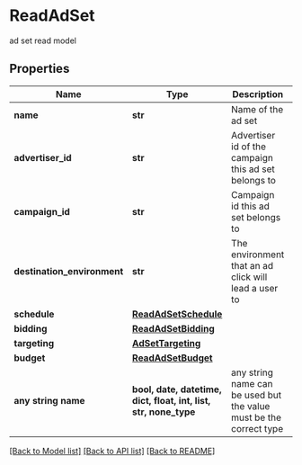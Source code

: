 # ReadAdSet

ad set read model

## Properties
Name | Type | Description | Notes
------------ | ------------- | ------------- | -------------
**name** | **str** | Name of the ad set | [optional] 
**advertiser_id** | **str** | Advertiser id of the campaign this ad set belongs to | [optional] 
**campaign_id** | **str** | Campaign id this ad set belongs to | [optional] 
**destination_environment** | **str** | The environment that an ad click will lead a user to | [optional] 
**schedule** | [**ReadAdSetSchedule**](ReadAdSetSchedule.md) |  | [optional] 
**bidding** | [**ReadAdSetBidding**](ReadAdSetBidding.md) |  | [optional] 
**targeting** | [**AdSetTargeting**](AdSetTargeting.md) |  | [optional] 
**budget** | [**ReadAdSetBudget**](ReadAdSetBudget.md) |  | [optional] 
**any string name** | **bool, date, datetime, dict, float, int, list, str, none_type** | any string name can be used but the value must be the correct type | [optional]

[[Back to Model list]](../README.md#documentation-for-models) [[Back to API list]](../README.md#documentation-for-api-endpoints) [[Back to README]](../README.md)


